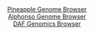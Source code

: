 <div id="Pineapple_Genome_Browser" align="center">
  <a href="https://igv.org/app/?sessionURL=blob:zZJra9swFIb_i6BlA8eW7MapDWUkvabpki6Z514oRnFkR6stuZIcxw357zstG_uyQvNhY2CEdJCl8z56NmjFlOZSoBC5NunahCAL6aVsZrSsCjamJdMozGihmYUUy5hiImUo3KCMakOj6RX8uTSm0qHjcFN1SipyaWvPpiV9loI22k5l6RzLoqBzqaiRSjsDRVfS4fmq07A5rSob7vbsrrOghjq0qJZSaOlUTORJA.clv0pJzoQsWVLWheGvDSTQD_S4sDP6qR_P.mnKtB6xdrg46o.G_W_eaXR37h_fRZOLOPLj_RnPBTW1YkeHe.5ZXAZPo1M88ky7zq6_q8uzu2jQv52me97J_um64orpI9IjhwcEYxIAGi4WbP0_pYaP75icPqYXNaSfnMBwiy_XaW82nGjW3Orx.fCt7FsLFTKtwQaULlUvJNjysG91Xb_zMiWHFsYvhJTkKLx_sJBRNH2E7fcbZNoKnEGaPdWv.lhIqgVTKOwEGPdIELjdg94BDgKytTaoVsXfw3sWTYMedvuu6ycZLwwIvUi0qLRNhbBXaWbnzzvy9ABjPRhcDsqo9Z.mJWnHI_1F3.TxNW_.RNPFQAAuf31EiPqenv6Je.9pxDbzXYVb1jfjblMAppOLr2oSG5gNWhjE8WffJ8_4TUi7AcqkKqmB_VCB5U_rVlRxKgwUVlzzOS.4aWNgKRsUEtcDeVEqCwk2IpXPP2ALW6SLP_6W1Ns.bH8A">Pineapple Genome Browser</a>
</div>
<div id="Alphonso_Genome_Browser" align="center">
  <a href="https://igv.org/app/?sessionURL=blob:zZNra9swGIX_i6BlA8fXJI4NZSRt0qb3NiRZU4p5bcu2GltSJMVuGvLfp5aNfVmh.bAxEEJ60eWco0dbVGMhCaMoRK7pdEzHQQaSBWsmUPESX0OFJQozKCU2kMAZFpgmGIVblIFUML2_1DsLpbgMLYso3qqA5syUngkVvDIKjTQTVlnHrCwhZgIUE9IaCKiZRfK61eAYODf13Z7ZsVJQYEHJC0YlszimedTo86JfpSjHlFU4qtalIu8CIq1Ha0zNDL7155N.kmApL_BmnB71L8b9mTecLk67x4vpzdl82p0fTkhOQa0FPjpwBy_FaxyL.PbAHQ1PhO7TZkmmEz9bf78eyAPv5HD4wonA8sjxnV7bse2er.MhNMUv_5Nz3cie7o8HNXku4nhZZ97ojj.c3c5w3bte1OP8A987A5UsWWsaUFIIP3Rsw7O7Rsfttt6GTs.w7UCnIxhB4eOTgZSAZKmXP26R2nDNDJJ4tX7Hx0BMpFigsBXYtu8Egdtp.207CJydsUVrUf69aEfT.8C33b7rdqOMlEoDnUaScmkCpWadZGb.umeWq5o_N5tA81PMVjf0dLMcXsxuRsQLFuP2hxTpy98fUFv9jKZ_wt1nhJgq3he2h1Gfw8MQ9Jc783rN1d3bj.PnAOXlOZ0t_xhRTxveL56MiQqUXq8revqTuRoEAap0oSaSxKQkajPXSbIGhY7raXRRwkqmWUQij7_Yhm04Hfvrb0S93dPuBw--">Alphonso Genome Browser</a>
</div>


<div id="DAF_Genomics_Browser" align="center">
  <a href="https://igv.org/app/?sessionURL=blob:tZFra9swFIb_i2D9ZDuWL3FsCMPpZS1dW5rUDUsp4cQ.js0ky5Xkul3If5_qdQw2yhh0IAmJc3lfnWdHHlGqWjQkIZ5DQ4dSYhFViX4BvGV4CRwVSUpgCi0isUSJTY4k2ZESlIZs_tlUVlq3KhmNCijtLTaC17lylO9AayvR6QpNqu05wOGbaKBXTi64SdYwAtZWolFiBHmOStnuqMVmu.7BHD9j66ElrnnHdD2oro0JY6xwSjBu66bAp78Y.Q_KZtUf0.UiHerP8fmsmKbnZ.mtf5ytPo0PV9nV6TIbLw8W9bYB3UmcqkXGb2ao2Kmg11cpbC7ClXhgs9mq_.AfHRw_tbVENaURnQRuHAcTsrcIE3lnEJC8kjShgRV5E8sLAvv16odjMwMpapLc3VtES8i_mvS7HdHPrQFFFD50AzOLCFmgJIkdu25E49gLg.hFh.6tHekke2eSJ9k8jlwv9byxswFu9MuaDeMzQn8G3wvjb53N_ldMHr8.STtX0cMiNJQu8i.Pm_lRfxtP0jcwWeTNb5VCctAm9OP5CgWYUePY6F9U_P39_js-">DAF Genomics Browser</a>
</div>
